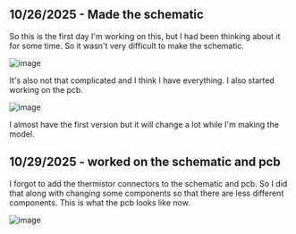 <!--
  ===================    !!READ THIS NOTICE!!   ====================
  DO NOT edit this file manually. Your changes WILL BE OVERWRITTEN!
  This journal is auto generated and updated by Hack Club Blueprint.
  To edit this file, please edit your journal entries on Blueprint.
  ==================================================================
-->

## 10/26/2025 - Made the schematic  

So this is the first day I'm working on this, but I had been thinking about it for some time. So it wasn't very difficult to make the schematic.

![image](https://blueprint.hackclub.com/user-attachments/blobs/proxy/eyJfcmFpbHMiOnsiZGF0YSI6NTgzMywicHVyIjoiYmxvYl9pZCJ9fQ==--3a101f166525addeb8a06466082f5745a8f1fdd9/image.png)

It's also not that complicated and I think I have everything. I also started working on the pcb.

![image](https://blueprint.hackclub.com/user-attachments/blobs/proxy/eyJfcmFpbHMiOnsiZGF0YSI6NTgzNCwicHVyIjoiYmxvYl9pZCJ9fQ==--52ced02c5845deaa3fb89abfb66b6107d9a85938/image.png)

I almost have the first version but it will change a lot while I'm making the model.  

## 10/29/2025 - worked on the schematic and pcb  

I forgot to add the thermistor connectors to the schematic and pcb. So I did that along with changing some components so that there are less different components. This is what the pcb looks like now.

![image](https://blueprint.hackclub.com/user-attachments/blobs/proxy/eyJfcmFpbHMiOnsiZGF0YSI6NjU1OSwicHVyIjoiYmxvYl9pZCJ9fQ==--32b6ae05d1b0be5e0810ff463ac1e498baca700b/image.png)
  


